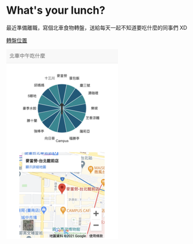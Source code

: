 # What's your lunch?

最近準備離職，寫個北車食物轉盤，送給每天一起不知道要吃什麼的同事們 XD

[轉盤位置](https://hsuanchi.github.io/Whats-your-lunch/)

<img src="https://github.com/hsuanchi/Whats-your-lunch/blob/main/%E8%BD%89%E7%9B%A4%20demo.png" width="300">
